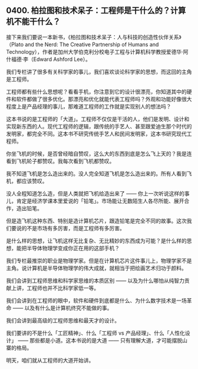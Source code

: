 ## 0400. 柏拉图和技术呆子：工程师是干什么的？计算机不能干什么？

接下来我们要说一本新书，《柏拉图和技术呆子：人与科技的创造性伙伴关系》（Plato and the Nerd: The Creative Partnership of Humans and Technology），作者是加州大学伯克利分校电子工程与计算机科学教授爱德华·阿什福德·李（Edward Ashford Lee）。

我们专栏讲了很多有关科学家的事儿，我们喜欢谈论科学家的思想，而这回的主角是工程师。

工程师都有些什么思想呢？看看手机，你注意到它的设计很漂亮，你知道其中的硬件和软件都做了很多优化。那漂亮和优化就能代表工程师吗？外观和功能好像很大程度上是产品经理的事儿，那难道工程师的工作就是实现别人的想法吗？

这本书说的是工程师的「大道」。工程师不仅仅是干活的人，他们是发明、设计和实现新东西的人。现代工程师的逻辑，跟传统的手艺人、甚至跟爱迪生那个时代的发明家，都完全不同。这本书不研究传统手艺人和民间发明家，这本书研究现代工程师。

你坐飞机的时候，是否曾经暗自赞叹，这么大的东西到底是怎么飞上天的？我是连看到飞机轮子都赞叹。我每次看到飞机都赞叹。

我不知道飞机是怎么造出来的。没人完全知道飞机是怎么造出来的。所有人看到飞机，都应该赞叹。

没人全程知道怎么造，但是人类就把飞机给造出来了 —— 你上一次听说这样的事儿，肯定是经济学课本里爱说的「铅笔」。市场能让无数陌生人各尽所能、展开合作，造出铅笔。

但是造飞机这种东西、特别是造计算机芯片，跟造铅笔是完全不同的故事。这次我们要说的不是市场有多厉害，而是工程师有多厉害。

是什么样的思想，让飞机这样无比复杂、无比精妙的东西成为可能？是什么样的思想，能把半导体物理学变成你正在用的这部手机？

我们专栏最推崇的职业是物理学家。但是在计算机芯片这件事儿上，物理学家不是主角。说计算机是半导体物理学的伟大成就，就相当于把绘画艺术归功于颜料。

我们会讲到工程师思维和科学家思维的本质区别 —— 以及为什么哪怕从纯智力贡献上讲，工程师也并不比科学家低一等。

我们会讲到在工程师的眼中，软件和硬件到底都是什么、为什么数字技术是一场革命 —— 以及有什么是计算机终究不能做的事。

我们会讲到最高级的工程师思维和最天才的设计。

我们要讲的不是什么「工匠精神」、什么「工程师 vs 产品经理」、什么「人性化设计」 —— 那些都是小道。这本书说的是大道 —— 只有理解大道，才可能摆脱山寨的格局。

明天，咱们就从工程师的大道开始讲。